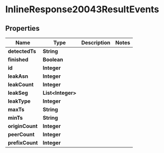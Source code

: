 # InlineResponse20043ResultEvents

## Properties
Name | Type | Description | Notes
------------ | ------------- | ------------- | -------------
**detectedTs** | **String** |  | 
**finished** | **Boolean** |  | 
**id** | **Integer** |  | 
**leakAsn** | **Integer** |  | 
**leakCount** | **Integer** |  | 
**leakSeg** | **List&lt;Integer&gt;** |  | 
**leakType** | **Integer** |  | 
**maxTs** | **String** |  | 
**minTs** | **String** |  | 
**originCount** | **Integer** |  | 
**peerCount** | **Integer** |  | 
**prefixCount** | **Integer** |  | 
